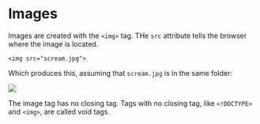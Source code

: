 # Images

Images are created with the `<img>` tag. THe `src` attribute tells the browser where the image is located.

	<img src="scream.jpg">
	
Which produces this, assuming that `scream.jpg` is in the same folder:

<img src="scream.jpg">

The image tag has no closing tag. Tags with no closing tag, like `<!DOCTYPE>` and `<img>`, are called void tags.

